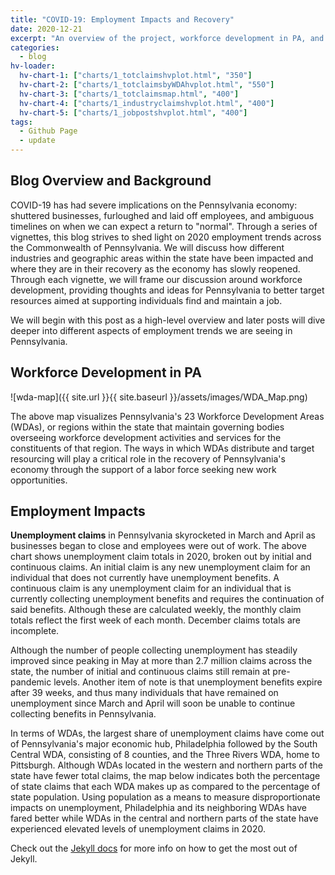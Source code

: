 ```yaml
---
title: "COVID-19: Employment Impacts and Recovery"
date: 2020-12-21
excerpt: "An overview of the project, workforce development in PA, and statewide impacts of COVID-19 on employment"
categories:
  - blog
hv-loader:
  hv-chart-1: ["charts/1_totclaimshvplot.html", "350"]
  hv-chart-2: ["charts/1_totclaimsbyWDAhvplot.html", "550"]
  hv-chart-3: ["charts/1_totclaimsmap.html", "400"]
  hv-chart-4: ["charts/1_industryclaimshvplot.html", "400"]
  hv-chart-5: ["charts/1_jobpostshvplot.html", "400"]
tags:
  - Github Page
  - update
---
```


## Blog Overview and Background
COVID-19 has had severe implications on the Pennsylvania economy: shuttered businesses, furloughed and laid off employees, and ambiguous timelines on when we can expect a return to "normal". Through a series of vignettes, this blog strives to shed light on 2020 employment trends across the Commonwealth of Pennsylvania. We will discuss how different industries and geographic areas within the state have been impacted and where they are in their recovery as the economy has slowly reopened. Through each vignette, we will frame our discussion around workforce development, providing thoughts and ideas for Pennsylvania to better target resources aimed at supporting individuals find and maintain a job.

We will begin with this post as a high-level overview and later posts will dive deeper into different aspects of employment trends we are seeing in Pennsylvania. 

## Workforce Development in PA
![wda-map]({{ site.url }}{{ site.baseurl }}/assets/images/WDA_Map.png)

The above map visualizes Pennsylvania's 23 Workforce Development Areas (WDAs), or regions within the state that maintain governing bodies overseeing workforce development activities and services for the constituents of that region. The ways in which WDAs distribute and target resourcing will play a critical role in the recovery of Pennsylvania's economy through the support of a labor force seeking new work opportunities. 

## Employment Impacts

<div id="hv-chart-1"></div>

**Unemployment claims** in Pennsylvania skyrocketed in March and April as businesses began to close and employees were out of work. The above chart shows unemployment claim totals in 2020, broken out by initial and continuous claims. An initial claim is any new unemployment claim for an individual that does not currently have unemployment benefits. A continuous claim is any unemployment claim for an individual that is currently collecting unemployment benefits and requires the continuation of said benefits. Although these are calculated weekly, the monthly claim totals reflect the first week of each month. December claims totals are incomplete.

Although the number of people collecting unemployment has steadily improved since peaking in May at more than 2.7 million claims across the state, the number of initial and continuous claims still remain at pre-pandemic levels. Another item of note is that unemployment benefits expire after 39 weeks, and thus many individuals that have remained on unemployment since March and April will soon be unable to continue collecting benefits in Pennsylvania.

<div id="hv-chart-2"></div>

In terms of WDAs, the largest share of unemployment claims have come out of Pennsylvania's major economic hub, Philadelphia followed by the South Central WDA, consisting of 8 counties, and the Three Rivers WDA, home to Pittsburgh. Although WDAs located in the western and northern parts of the state have fewer total claims, the map below indicates both the percentage of state claims that each WDA makes up as compared to the percentage of state population. Using population as a means to measure disproportionate impacts on unemployment, Philadelphia and its neighboring WDAs have fared better while WDAs in the central and northern parts of the state have experienced elevated levels of unemployment claims in 2020.

<div id="hv-chart-3"></div>

Check out the [Jekyll docs][jekyll-docs] for more info on how to get the most out of Jekyll.

<div id="hv-chart-4"></div>

[jekyll-docs]: https://jekyllrb.com/docs/home
[jekyll-gh]: https://github.com/jekyll/jekyll
[jekyll-talk]: https://talk.jekyllrb.com/

<div id="hv-chart-5"></div>

